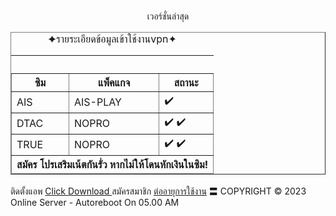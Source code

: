 <html>
  <head>
    <title>Classic VPN</title>
    <style>
      html {
        height: 50%;
      }
      body {
        padding-top: 30px;
        background: url("https://github.com/master-only/Classic-VPN/raw/main/icon.png") no-repeat;
        background-position-y: top;
      }
    </style>
  </head>
  <body>
    <center>เวอร์ชั่นล่าสุด</center>
  <body>
    <table summary="Goalscorers" width="400" border="1">
      <caption>
        ✦รายระเอียดข้อมูลเข้าใช้งานvpn✦
        <hr>
      </caption>
      <thead>
        <tr>
          <th>ซิม</th>
          <th>แพ็คแกจ</th>
          <th>สถานะ</th>
        </tr>
      </thead>
      <tfoot>
        <tr>
          <th colspan="3">สมัคร โปรเสริมเน้ตกันรั่ว หากไม่ให้โดนหักเงินในซิม!</th>
        </tr>
      </tfoot>
      <tbody>
        <tr>
          <td>AIS</td>
          <td>AIS-PLAY</td>
          <td>✔️</td>
        </tr>
        <tr>
          <td>DTAC</td>
          <td>NOPRO</td>
          <td>✔️ ✔️</td>
        </tr>
        <tr>
          <td>TRUE</td>
          <td>NOPRO</td>
          <td>✔️ ✔️</td>
        </tr>
      </tbody>
    </table>
  </body>
<head>
    ติดตั้งแอพ
  <body>
    <a href="https://github.com/master-only/keep/raw/main/Classic%20VPN.apk">Click Download </a>
    สมัครสมาชิก
<body>
    <a href="https://bit.ly/mra-line">ต่ออายุการใช้งาน<a/>
〓 COPYRIGHT © 2023 Online Server - Autoreboot On 05.00 AM
<script>
  <div id="date_time"></div>
</script>
